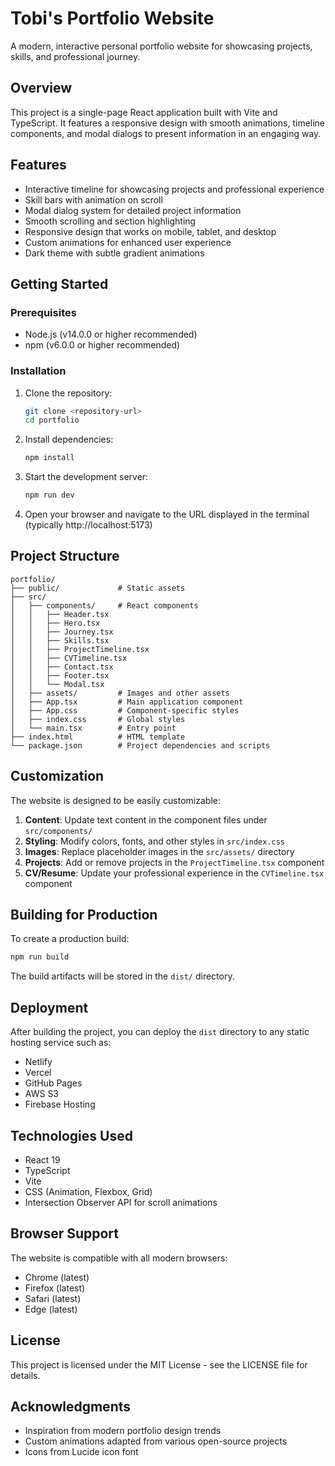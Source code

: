 # Tobi's Portfolio Website

A modern, interactive personal portfolio website for showcasing projects, skills, and professional journey.

## Overview

This project is a single-page React application built with Vite and TypeScript. It features a responsive design with smooth animations, timeline components, and modal dialogs to present information in an engaging way.

## Features

- Interactive timeline for showcasing projects and professional experience
- Skill bars with animation on scroll
- Modal dialog system for detailed project information
- Smooth scrolling and section highlighting
- Responsive design that works on mobile, tablet, and desktop
- Custom animations for enhanced user experience
- Dark theme with subtle gradient animations

## Getting Started

### Prerequisites

- Node.js (v14.0.0 or higher recommended)
- npm (v6.0.0 or higher recommended)

### Installation

1. Clone the repository:
   ```bash
   git clone <repository-url>
   cd portfolio
   ```

2. Install dependencies:
   ```bash
   npm install
   ```

3. Start the development server:
   ```bash
   npm run dev
   ```

4. Open your browser and navigate to the URL displayed in the terminal (typically http://localhost:5173)

## Project Structure

```
portfolio/
├── public/             # Static assets
├── src/
│   ├── components/     # React components
│   │   ├── Header.tsx
│   │   ├── Hero.tsx
│   │   ├── Journey.tsx
│   │   ├── Skills.tsx
│   │   ├── ProjectTimeline.tsx
│   │   ├── CVTimeline.tsx
│   │   ├── Contact.tsx
│   │   ├── Footer.tsx
│   │   └── Modal.tsx
│   ├── assets/         # Images and other assets
│   ├── App.tsx         # Main application component
│   ├── App.css         # Component-specific styles
│   ├── index.css       # Global styles
│   └── main.tsx        # Entry point
├── index.html          # HTML template
└── package.json        # Project dependencies and scripts
```

## Customization

The website is designed to be easily customizable:

1. **Content**: Update text content in the component files under `src/components/`
2. **Styling**: Modify colors, fonts, and other styles in `src/index.css`
3. **Images**: Replace placeholder images in the `src/assets/` directory
4. **Projects**: Add or remove projects in the `ProjectTimeline.tsx` component
5. **CV/Resume**: Update your professional experience in the `CVTimeline.tsx` component

## Building for Production

To create a production build:

```bash
npm run build
```

The build artifacts will be stored in the `dist/` directory.

## Deployment

After building the project, you can deploy the `dist` directory to any static hosting service such as:

- Netlify
- Vercel
- GitHub Pages
- AWS S3
- Firebase Hosting

## Technologies Used

- React 19
- TypeScript
- Vite
- CSS (Animation, Flexbox, Grid)
- Intersection Observer API for scroll animations

## Browser Support

The website is compatible with all modern browsers:

- Chrome (latest)
- Firefox (latest)
- Safari (latest)
- Edge (latest)

## License

This project is licensed under the MIT License - see the LICENSE file for details.

## Acknowledgments

- Inspiration from modern portfolio design trends
- Custom animations adapted from various open-source projects
- Icons from Lucide icon font